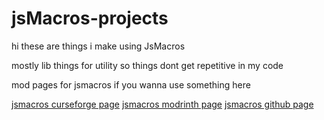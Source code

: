 # jsMacros-projects

hi these are things i make using JsMacros

mostly lib things for utility so things dont get repetitive in my code

mod pages for jsmacros if you wanna use something here

[jsmacros curseforge page](https://www.curseforge.com/minecraft/mc-mods/jsmacros)
[jsmacros modrinth page](https://modrinth.com/mod/jsmacros/)
[jsmacros github page](https://github.com/JsMacros/JsMacros)

